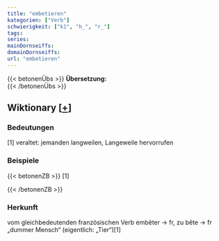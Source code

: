 ```yaml
---
title: "embetieren"
kategorien: ["Verb"]
schwierigkeit: ["k1", "h_", "r_"]
tags:
series:
mainDornseiffs:
domainDornseiffs:
url: "embetieren"
---
```


{{< betonenÜbs >}}
**Übersetzung:**  
{{< /betonenÜbs >}}

## Wiktionary [[+](https://de.wiktionary.org/wiki/embetieren)]

### Bedeutungen
[1] veraltet: jemanden langweilen, Langeweile hervorrufen  

### Beispiele
{{< betonenZB >}}
[1]  

{{< /betonenZB >}}
### Herkunft
vom gleichbedeutenden französischen Verb embêter → fr, zu bête → fr „dummer Mensch“ (eigentlich: „Tier“)[1]  


